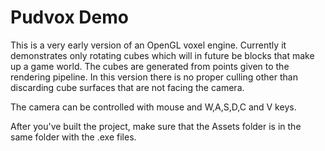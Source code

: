 Pudvox Demo
==========

This is a very early version of an OpenGL voxel engine. Currently it demonstrates
only rotating cubes which will in future be blocks that make up a game world.
The cubes are generated from points given to the rendering pipeline. In this version
there is no proper culling other than discarding cube surfaces that are not facing the camera.

The camera can be controlled with mouse and W,A,S,D,C and V keys.

After you've built the project, make sure that the Assets folder is in the same folder with the .exe files.

